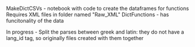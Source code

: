 MakeDictCSVs - notebook with code to create the dataframes for functions
    Requires XML files in folder named "Raw_XML"
DictFunctions - has funcitonality of the data

In progress -
    Split the parses between greek and latin: they do not have a lang_id tag, so originally files created with them together
    